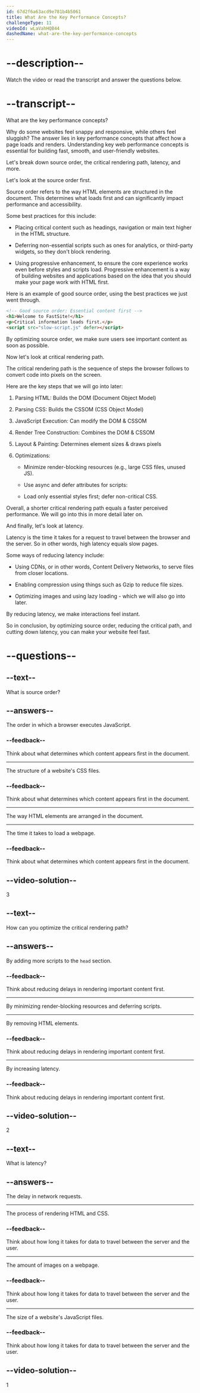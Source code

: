 ```yaml
---
id: 67d2f6a63acd9e781b4b5061
title: What Are the Key Performance Concepts?
challengeType: 11
videoId: wLaVahHQB44
dashedName: what-are-the-key-performance-concepts
---
```


# --description--

Watch the video or read the transcript and answer the questions below.

# --transcript--

What are the key performance concepts?

Why do some websites feel snappy and responsive, while others feel sluggish? The answer lies in key performance concepts that affect how a page loads and renders. Understanding key web performance concepts is essential for building fast, smooth, and user-friendly websites. 

Let's break down source order, the critical rendering path, latency, and more.

Let's look at the source order first.

Source order refers to the way HTML elements are structured in the document. This determines what loads first and can significantly impact performance and accessibility.

Some best practices for this include:

- Placing critical content such as headings, navigation or main text higher in the HTML structure.

- Deferring non-essential scripts such as ones for analytics, or third-party widgets, so they don't block rendering.

- Using progressive enhancement, to ensure the core experience works even before styles and scripts load. Progressive enhancement is a way of building websites and applications based on the idea that you should make your page work with HTML first.

Here is an example of good source order, using the best practices we just went through.

```html
<!-- Good source order: Essential content first -->
<h1>Welcome to FastSite!</h1>
<p>Critical information loads first.</p>
<script src="slow-script.js" defer></script>
```

By optimizing source order, we make sure users see important content as soon as possible.

Now let's look at critical rendering path.

The critical rendering path is the sequence of steps the browser follows to convert code into pixels on the screen.

Here are the key steps that we will go into later:

1. Parsing HTML: Builds the DOM (Document Object Model)

2. Parsing CSS: Builds the CSSOM (CSS Object Model)

3. JavaScript Execution: Can modify the DOM & CSSOM

4. Render Tree Construction: Combines the DOM & CSSOM

5. Layout & Painting: Determines element sizes & draws pixels

6. Optimizations:

    - Minimize render-blocking resources (e.g., large CSS files, unused JS).

    - Use async and defer attributes for scripts:

    - Load only essential styles first; defer non-critical CSS.

Overall, a shorter critical rendering path equals a faster perceived performance. We will go into this in more detail later on.

And finally, let's look at latency.

Latency is the time it takes for a request to travel between the browser and the server. So in other words, high latency equals slow pages.

Some ways of reducing latency include:

- Using CDNs, or in other words, Content Delivery Networks, to serve files from closer locations.

- Enabling compression using things such as Gzip to reduce file sizes.

- Optimizing images and using lazy loading - which we will also go into later.

By reducing latency, we make interactions feel instant.

So in conclusion, by optimizing source order, reducing the critical path, and cutting down latency, you can make your website feel fast.

# --questions--

## --text--

What is source order?

## --answers--

The order in which a browser executes JavaScript.

### --feedback--

Think about what determines which content appears first in the document.

---

The structure of a website's CSS files.

### --feedback--

Think about what determines which content appears first in the document.

---

The way HTML elements are arranged in the document.

---

The time it takes to load a webpage.

### --feedback--

Think about what determines which content appears first in the document.

## --video-solution--

3

## --text--

How can you optimize the critical rendering path?

## --answers--

By adding more scripts to the `head` section.

### --feedback--

Think about reducing delays in rendering important content first.

---

By minimizing render-blocking resources and deferring scripts.

---

By removing HTML elements.

### --feedback--

Think about reducing delays in rendering important content first.

---

By increasing latency.

### --feedback--

Think about reducing delays in rendering important content first.

## --video-solution--

2

## --text--

What is latency?

## --answers--

The delay in network requests.

---

The process of rendering HTML and CSS.

### --feedback--

Think about how long it takes for data to travel between the server and the user.

---

The amount of images on a webpage.

### --feedback--

Think about how long it takes for data to travel between the server and the user.

---

The size of a website's JavaScript files.

### --feedback--

Think about how long it takes for data to travel between the server and the user.

## --video-solution--

1
